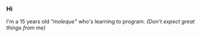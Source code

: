 ### Hi 
I'm a 15 years old *"moleque"* who's learning to program. *(Don't expect great things from me)*
